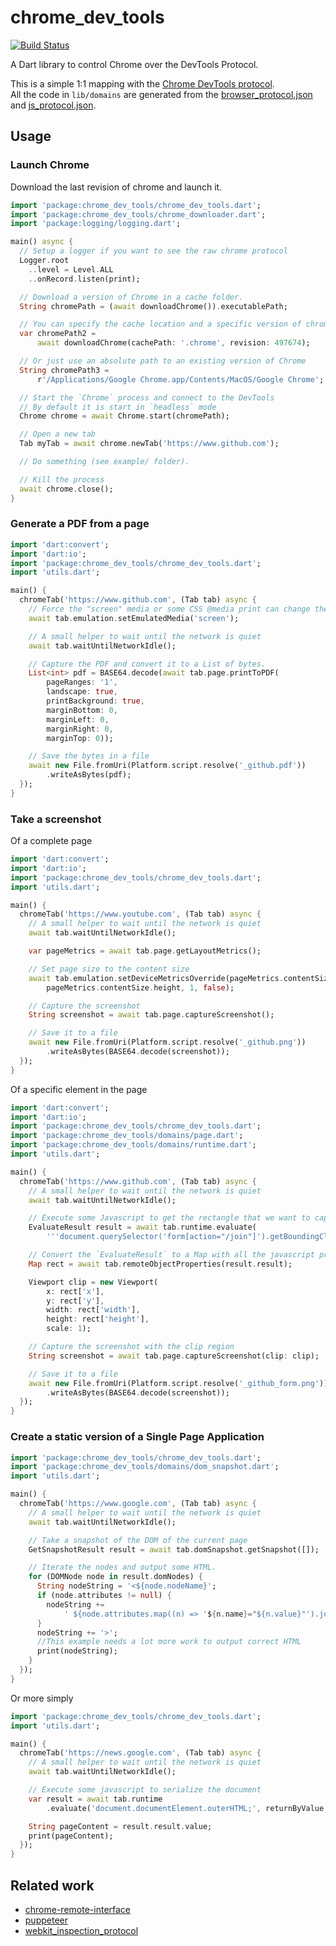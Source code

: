 # chrome_dev_tools

[![Build Status](https://travis-ci.org/xavierhainaux/chrome_dev_tools.svg?branch=master)](https://travis-ci.org/xavierhainaux/chrome_dev_tools)

A Dart library to control Chrome over the DevTools Protocol.

This is a simple 1:1 mapping with the [Chrome DevTools protocol](https://chromedevtools.github.io/devtools-protocol/).  
All the code in `lib/domains` are generated from the [browser_protocol.json](https://chromium.googlesource.com/chromium/src/+/master/third_party/blink/renderer/core/inspector/browser_protocol-1.3.json) and [js_protocol.json](https://chromium.googlesource.com/v8/v8/+/master/src/inspector/js_protocol.json).


## Usage

### Launch Chrome

Download the last revision of chrome and launch it.
```dart
import 'package:chrome_dev_tools/chrome_dev_tools.dart';
import 'package:chrome_dev_tools/chrome_downloader.dart';
import 'package:logging/logging.dart';

main() async {
  // Setup a logger if you want to see the raw chrome protocol
  Logger.root
    ..level = Level.ALL
    ..onRecord.listen(print);

  // Download a version of Chrome in a cache folder.
  String chromePath = (await downloadChrome()).executablePath;

  // You can specify the cache location and a specific version of chrome
  var chromePath2 =
      await downloadChrome(cachePath: '.chrome', revision: 497674);

  // Or just use an absolute path to an existing version of Chrome
  String chromePath3 =
      r'/Applications/Google Chrome.app/Contents/MacOS/Google Chrome';

  // Start the `Chrome` process and connect to the DevTools
  // By default it is start in `headless` mode
  Chrome chrome = await Chrome.start(chromePath);

  // Open a new tab
  Tab myTab = await chrome.newTab('https://www.github.com');

  // Do something (see example/ folder).

  // Kill the process
  await chrome.close();
}
```

### Generate a PDF from a page

```dart
import 'dart:convert';
import 'dart:io';
import 'package:chrome_dev_tools/chrome_dev_tools.dart';
import 'utils.dart';

main() {
  chromeTab('https://www.github.com', (Tab tab) async {
    // Force the "screen" media or some CSS @media print can change the look
    await tab.emulation.setEmulatedMedia('screen');

    // A small helper to wait until the network is quiet
    await tab.waitUntilNetworkIdle();

    // Capture the PDF and convert it to a List of bytes.
    List<int> pdf = BASE64.decode(await tab.page.printToPDF(
        pageRanges: '1',
        landscape: true,
        printBackground: true,
        marginBottom: 0,
        marginLeft: 0,
        marginRight: 0,
        marginTop: 0));

    // Save the bytes in a file
    await new File.fromUri(Platform.script.resolve('_github.pdf'))
        .writeAsBytes(pdf);
  });
}
```

### Take a screenshot
Of a complete page
```dart
import 'dart:convert';
import 'dart:io';
import 'package:chrome_dev_tools/chrome_dev_tools.dart';
import 'utils.dart';

main() {
  chromeTab('https://www.youtube.com', (Tab tab) async {
    // A small helper to wait until the network is quiet
    await tab.waitUntilNetworkIdle();

    var pageMetrics = await tab.page.getLayoutMetrics();

    // Set page size to the content size
    await tab.emulation.setDeviceMetricsOverride(pageMetrics.contentSize.width,
        pageMetrics.contentSize.height, 1, false);

    // Capture the screenshot
    String screenshot = await tab.page.captureScreenshot();

    // Save it to a file
    await new File.fromUri(Platform.script.resolve('_github.png'))
        .writeAsBytes(BASE64.decode(screenshot));
  });
}
```

Of a specific element in the page
```dart
import 'dart:convert';
import 'dart:io';
import 'package:chrome_dev_tools/chrome_dev_tools.dart';
import 'package:chrome_dev_tools/domains/page.dart';
import 'package:chrome_dev_tools/domains/runtime.dart';
import 'utils.dart';

main() {
  chromeTab('https://www.github.com', (Tab tab) async {
    // A small helper to wait until the network is quiet
    await tab.waitUntilNetworkIdle();

    // Execute some Javascript to get the rectangle that we want to capture
    EvaluateResult result = await tab.runtime.evaluate(
        '''document.querySelector('form[action="/join"]').getBoundingClientRect();''');

    // Convert the `EvaluateResult` to a Map with all the javascript properties
    Map rect = await tab.remoteObjectProperties(result.result);

    Viewport clip = new Viewport(
        x: rect['x'],
        y: rect['y'],
        width: rect['width'],
        height: rect['height'],
        scale: 1);

    // Capture the screenshot with the clip region
    String screenshot = await tab.page.captureScreenshot(clip: clip);

    // Save it to a file
    await new File.fromUri(Platform.script.resolve('_github_form.png'))
        .writeAsBytes(BASE64.decode(screenshot));
  });
}
```

### Create a static version of a Single Page Application
```dart
import 'package:chrome_dev_tools/chrome_dev_tools.dart';
import 'package:chrome_dev_tools/domains/dom_snapshot.dart';
import 'utils.dart';

main() {
  chromeTab('https://www.google.com', (Tab tab) async {
    // A small helper to wait until the network is quiet
    await tab.waitUntilNetworkIdle();

    // Take a snapshot of the DOM of the current page
    GetSnapshotResult result = await tab.domSnapshot.getSnapshot([]);

    // Iterate the nodes and output some HTML.
    for (DOMNode node in result.domNodes) {
      String nodeString = '<${node.nodeName}';
      if (node.attributes != null) {
        nodeString +=
            ' ${node.attributes.map((n) => '${n.name}="${n.value}"').join(' ')}';
      }
      nodeString += '>';
      //This example needs a lot more work to output correct HTML
      print(nodeString);
    }
  });
}
```
Or more simply
```dart
import 'package:chrome_dev_tools/chrome_dev_tools.dart';
import 'utils.dart';

main() {
  chromeTab('https://news.google.com', (Tab tab) async {
    // A small helper to wait until the network is quiet
    await tab.waitUntilNetworkIdle();

    // Execute some javascript to serialize the document
    var result = await tab.runtime
        .evaluate('document.documentElement.outerHTML;', returnByValue: true);

    String pageContent = result.result.value;
    print(pageContent);
  });
}
```

## Related work
 * [chrome-remote-interface](https://github.com/cyrus-and/chrome-remote-interface)
 * [puppeteer](https://github.com/GoogleChrome/puppeteer)
 * [webkit_inspection_protocol](https://github.com/google/webkit_inspection_protocol.dart)